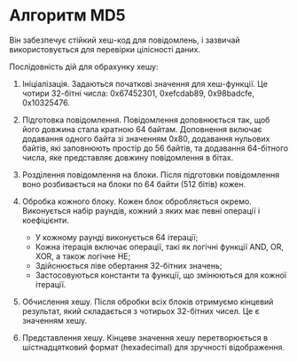 # Алгоритм MD5

Він забезпечує стійкий хеш-код для повідомлень, і зазвичай використовується для перевірки цілісності даних.

Послідовність дій для обрахунку хешу:

1. Ініціалізація. Задаються початкові значення для хеш-функції. Це чотири 32-бітні числа: 0x67452301, 0xefcdab89, 0x98badcfe, 0x10325476.

2. Підготовка повідомлення. Повідомлення доповнюється так, щоб його довжина стала кратною 64 байтам. Доповнення включає додавання одного байта зі значенням 0x80, додавання нульових байтів, які заповнюють простір до 56 байтів, та додавання 64-бітного числа, яке представляє довжину повідомлення в бітах.

3. Розділення повідомлення на блоки. Після підготовки повідомлення воно розбивається на блоки по 64 байти (512 бітів) кожен.

4. Обробка кожного блоку. Кожен блок обробляється окремо. Виконується набір раундів, кожний з яких має певні операції і коефіцієнти.
   - У кожному раунді виконується 64 ітерації;
   - Кожна ітерація включає операції, такі як логічні функції AND, OR, XOR, а також логічне НЕ;
   - Здійснюється ліве обертання 32-бітних значень;
   - Застосовуються константи та функції, що змінюються для кожної ітерації.

5. Обчислення хешу. Після обробки всіх блоків отримуємо кінцевий результат, який складається з чотирьох 32-бітних чисел. Це є значенням хешу.

6. Представлення хешу. Кінцеве значення хешу перетворюється в шістнадцятковий формат (hexadecimal) для зручності відображення.